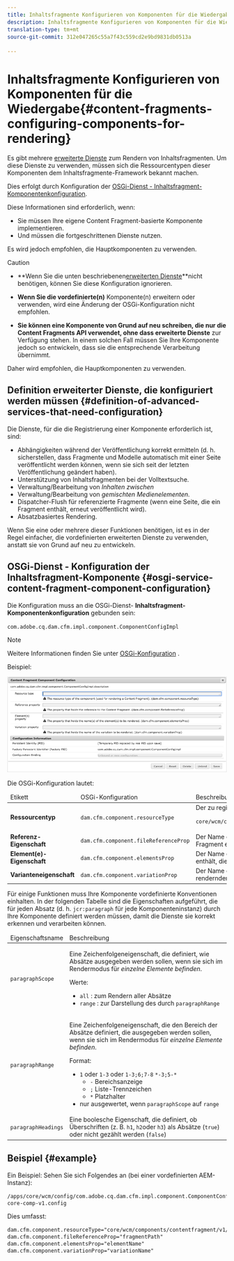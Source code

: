 ```yaml
---
title: Inhaltsfragmente Konfigurieren von Komponenten für die Wiedergabe
description: Inhaltsfragmente Konfigurieren von Komponenten für die Wiedergabe
translation-type: tm+mt
source-git-commit: 312e047265c55a7f43c559cd2e9bd9831db0513a

---
```



# Inhaltsfragmente Konfigurieren von Komponenten für die Wiedergabe{#content-fragments-configuring-components-for-rendering}

Es gibt mehrere [erweiterte Dienste](#definition-of-advanced-services-that-need-configuration) zum Rendern von Inhaltsfragmenten. Um diese Dienste zu verwenden, müssen sich die Ressourcentypen dieser Komponenten dem Inhaltsfragmente-Framework bekannt machen.

Dies erfolgt durch Konfiguration der [OSGi-Dienst - Inhaltsfragment-Komponentenkonfiguration](#osgi-service-content-fragment-component-configuration).

Diese Informationen sind erforderlich, wenn:

* Sie müssen Ihre eigene Content Fragment-basierte Komponente implementieren.
* Und müssen die fortgeschrittenen Dienste nutzen.

Es wird jedoch empfohlen, die Hauptkomponenten zu verwenden.

>[!CAUTION]
>
>* **Wenn Sie die unten beschriebenen[erweiterten Dienste](#definition-of-advanced-services-that-need-configuration)**nicht benötigen, können Sie diese Konfiguration ignorieren.
   >
   >
* **Wenn Sie die vordefinierte(n)** Komponente(n) erweitern oder verwenden, wird eine Änderung der OSGi-Konfiguration nicht empfohlen.
   >
   >
* **Sie können eine Komponente von Grund auf neu schreiben, die nur die Content Fragments API verwendet, ohne dass erweiterte Dienste** zur Verfügung stehen. In einem solchen Fall müssen Sie Ihre Komponente jedoch so entwickeln, dass sie die entsprechende Verarbeitung übernimmt.
>
>
Daher wird empfohlen, die Hauptkomponenten zu verwenden.

## Definition erweiterter Dienste, die konfiguriert werden müssen {#definition-of-advanced-services-that-need-configuration}

Die Dienste, für die die Registrierung einer Komponente erforderlich ist, sind:

* Abhängigkeiten während der Veröffentlichung korrekt ermitteln (d. h. sicherstellen, dass Fragmente und Modelle automatisch mit einer Seite veröffentlicht werden können, wenn sie sich seit der letzten Veröffentlichung geändert haben).
* Unterstützung von Inhaltsfragmenten bei der Volltextsuche.
* Verwaltung/Bearbeitung von *Inhalten zwischen*
* Verwaltung/Bearbeitung von *gemischten Medienelementen.*
* Dispatcher-Flush für referenzierte Fragmente (wenn eine Seite, die ein Fragment enthält, erneut veröffentlicht wird).
* Absatzbasiertes Rendering.

Wenn Sie eine oder mehrere dieser Funktionen benötigen, ist es in der Regel einfacher, die vordefinierten erweiterten Dienste zu verwenden, anstatt sie von Grund auf neu zu entwickeln.

## OSGi-Dienst - Konfiguration der Inhaltsfragment-Komponente {#osgi-service-content-fragment-component-configuration}

Die Konfiguration muss an die OSGi-Dienst- **Inhaltsfragment-Komponentenkonfiguration** gebunden sein:

`com.adobe.cq.dam.cfm.impl.component.ComponentConfigImpl`

>[!NOTE]
>
>Weitere Informationen finden Sie unter [OSGi-Konfiguration](/help/implementing/deploying/overview.md#osgi-configuration) .

Beispiel:

![OSGi-Konfiguration Inhaltsfragment-Komponentenkonfiguration](assets/cf-component-configuration-osgi.png)

Die OSGi-Konfiguration lautet:

<table>
 <thead>
  <tr>
   <td>Etikett</td>
   <td>OSGi-Konfiguration<br /> </td>
   <td>Beschreibung</td>
  </tr>
 </thead>
 <tbody>
  <tr>
   <td><strong>Ressourcentyp</strong></td>
   <td><code>dam.cfm.component.resourceType</code></td>
   <td>Der zu registrierende Ressourcentyp; z. B. <br /> <p><span class="cmp-examples-demo__property-value"><code>core/wcm/components/contentfragment/v1/contentfragment</code></code></p> </td>
  </tr>
  <tr>
   <td><strong>Referenz-Eigenschaft</strong></td>
   <td><code>dam.cfm.component.fileReferenceProp</code></td>
   <td>Der Name der Eigenschaft, die den Verweis auf das Fragment enthält; z. B. <code>fragmentPath</code> oder <code>fileReference</code></td>
  </tr>
  <tr>
   <td><strong>Element(e)-Eigenschaft</strong></td>
   <td><code>dam.cfm.component.elementsProp</code></td>
   <td>Der Name der Eigenschaft, die die Namen der Elemente enthält, die gerendert werden sollen; z. B.<code>elementName</code></td>
  </tr>
  <tr>
   <td><strong>Varianteneigenschaft</strong><br /> </td>
   <td><code>dam.cfm.component.variationProp</code></td>
   <td>Der Name der Eigenschaft, die den Namen der zu rendernden Variante enthält; z. B.<code>variationName</code></td>
  </tr>
 </tbody>
</table>

Für einige Funktionen muss Ihre Komponente vordefinierte Konventionen einhalten. In der folgenden Tabelle sind die Eigenschaften aufgeführt, die für jeden Absatz (d. h. `jcr:paragraph` für jede Komponenteninstanz) durch Ihre Komponente definiert werden müssen, damit die Dienste sie korrekt erkennen und verarbeiten können.

<table>
 <thead>
  <tr>
   <td>Eigenschaftsname</td>
   <td>Beschreibung</td>
  </tr>
 </thead>
 <tbody>
  <tr>
   <td><code>paragraphScope</code></td>
   <td><p>Eine Zeichenfolgeneigenschaft, die definiert, wie Absätze ausgegeben werden sollen, wenn sie sich im Rendermodus für <em>einzelne Elemente befinden</em>.</p> <p>Werte:</p>
    <ul>
     <li><code>all</code> : zum Rendern aller Absätze</li>
     <li><code>range</code> : zur Darstellung des durch <code>paragraphRange</code></li>
    </ul> </td>
  </tr>
  <tr>
   <td><code>paragraphRange</code></td>
   <td><p>Eine Zeichenfolgeneigenschaft, die den Bereich der Absätze definiert, die ausgegeben werden sollen, wenn sie sich im Rendermodus für <em>einzelne Elemente befinden</em>.</p> <p>Format:</p>
    <ul>
     <li><code>1</code> oder <code>1-3</code> oder <code>1-3;6;7-8</code> <code>*-3;5-*</code>
     <ul>
       <li><code>-</code> Bereichsanzeige</li>
       <li><code>;</code> Liste-Trennzeichen</li>
       <li><code>*</code> Platzhalter</li>
     </ul>
     </li>
     <li>nur ausgewertet, wenn <code>paragraphScope</code> auf <code>range</code></li>
    </ul> </td>
  </tr>
  <tr>
   <td><code>paragraphHeadings</code></td>
   <td>Eine boolesche Eigenschaft, die definiert, ob Überschriften (z. B. <code>h1</code>, <code>h2</code>oder <code>h3</code>) als Absätze (<code>true</code>) oder nicht gezählt werden (<code>false</code>)</td>
  </tr>
 </tbody>
</table>

## Beispiel {#example}

Ein Beispiel: Sehen Sie sich Folgendes an (bei einer vordefinierten AEM-Instanz):

```
/apps/core/wcm/config/com.adobe.cq.dam.cfm.impl.component.ComponentConfigImpl-core-comp-v1.config
```

Dies umfasst:

```
dam.cfm.component.resourceType="core/wcm/components/contentfragment/v1/contentfragment"
dam.cfm.component.fileReferenceProp="fragmentPath"
dam.cfm.component.elementsProp="elementName"
dam.cfm.component.variationProp="variationName"
```

